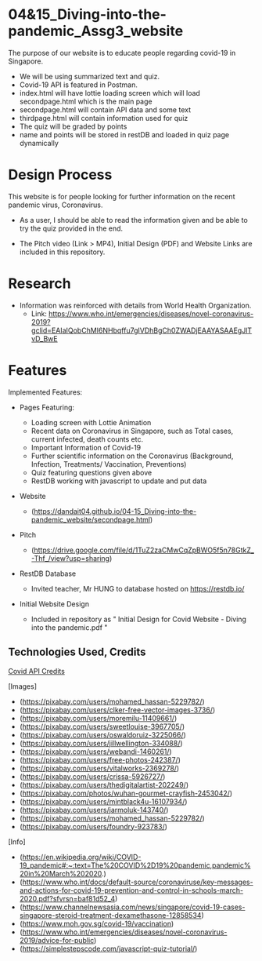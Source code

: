 # 04&15_Diving-into-the-pandemic_Assg3_website
The purpose of our website is to educate people regarding covid-19 in Singapore.
- We will be using summarized text and quiz.
- Covid-19 API is featured in Postman.
- index.html will have lottie loading screen which will load secondpage.html which is the main page
- secondpage.html will contain API data and some text
- thirdpage.html will contain information used for quiz
- The quiz will be graded by points
- name and points will be stored in restDB and loaded in quiz page dynamically

# Design Process
This website is for people looking for further information on the recent pandemic virus, Coronavirus.

- As a user, I should be able to read the information given and be able to try the quiz provided in the end.

- The Pitch video (Link > MP4), Initial Design (PDF) and Website Links are included in this repository.

# Research
- Information was reinforced with details from World Health Organization.
  - Link: https://www.who.int/emergencies/diseases/novel-coronavirus-2019?gclid=EAIaIQobChMI6NHbqffu7gIVDhBgCh0ZWADjEAAYASAAEgJlTvD_BwE

# Features
Implemented Features:
- Pages Featuring:
  - Loading screen with Lottie Animation
  - Recent data on Coronavirus in Singapore, such as Total cases, current infected, death counts etc.
  - Important Information of Covid-19
  - Further scientific information on the Coronavirus (Background, Infection, Treatments/ Vaccination, Preventions)
  - Quiz featuring questions given above
  - RestDB working with javascript to update and put data 

- Website
  - (https://dandait04.github.io/04-15_Diving-into-the-pandemic_website/secondpage.html)
- Pitch
  - (https://drive.google.com/file/d/1TuZ2zaCMwCqZpBWO5f5n78GtkZ_-Thf_/view?usp=sharing)
- RestDB Database
  - Invited teacher, Mr HUNG to database hosted on https://restdb.io/
- Initial Website Design
  - Included in repository as " Initial Design for Covid Website - Diving into the pandemic.pdf "
## Technologies Used, Credits
[Covid API Credits](https://disease.sh)

[Images]
- (https://pixabay.com/users/mohamed_hassan-5229782/)
- (https://pixabay.com/users/clker-free-vector-images-3736/)
- (https://pixabay.com/users/moremilu-11409661/)
- (https://pixabay.com/users/sweetlouise-3967705/)
- (https://pixabay.com/users/oswaldoruiz-3225066/)
- (https://pixabay.com/users/jillwellington-334088/)
- (https://pixabay.com/users/webandi-1460261/)
- (https://pixabay.com/users/free-photos-242387/)
- (https://pixabay.com/users/vitalworks-2369278/)
- (https://pixabay.com/users/crissa-5926727/)
- (https://pixabay.com/users/thedigitalartist-202249/)
- (https://pixabay.com/photos/wuhan-gourmet-crayfish-2453042/)
- (https://pixabay.com/users/mintblack4u-16107934/)
- (https://pixabay.com/users/jarmoluk-143740/)
- (https://pixabay.com/users/mohamed_hassan-5229782/)
- (https://pixabay.com/users/foundry-923783/)

[Info]
- (https://en.wikipedia.org/wiki/COVID-19_pandemic#:~:text=The%20COVID%2D19%20pandemic,pandemic%20in%20March%202020.)
- (https://www.who.int/docs/default-source/coronaviruse/key-messages-and-actions-for-covid-19-prevention-and-control-in-schools-march-2020.pdf?sfvrsn=baf81d52_4)
- (https://www.channelnewsasia.com/news/singapore/covid-19-cases-singapore-steroid-treatment-dexamethasone-12858534)
- (https://www.moh.gov.sg/covid-19/vaccination)
- (https://www.who.int/emergencies/diseases/novel-coronavirus-2019/advice-for-public)
- (https://simplestepscode.com/javascript-quiz-tutorial/)
